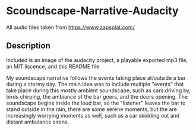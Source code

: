 # Scoundscape-Narrative-Audacity

All audio files taken from https://www.zapsplat.com/

## Description

Included is an image of the audacity project, a playable exported mp3 file, an MIT liscence, and this README file

My soundscape narrative follows the events taking place at/outside a bar during a stormy day. The main idea was to include multiple "events" that take place during this mostly ambient soundscape, such as cars driving by, birds chirping, the ambiance of the bar goers, and the doors opening. The soundscape begins inside the loud bar, so the "listener" leaves the bar to stand outside in the rain, there are some serene moments, but the are increasingly worrying moments as well, such as a car skidding out and distant ambulance sirens.
